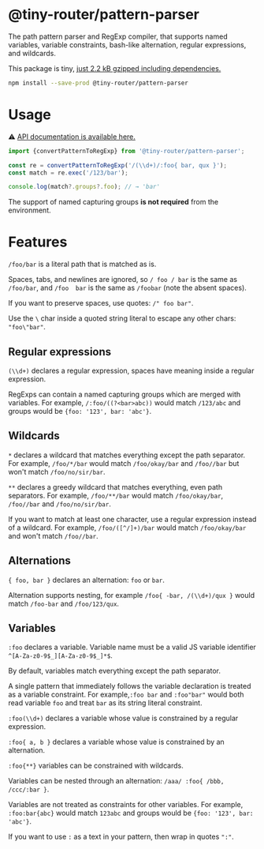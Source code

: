 # @tiny-router/pattern-parser

The path pattern parser and RegExp compiler, that supports named variables, variable constraints, bash-like alternation, regular
expressions, and wildcards.

This package is
tiny, [just 2.2 kB gzipped including dependencies.](https://bundlephobia.com/package/@tiny-router/pattern-parser)

```sh
npm install --save-prod @tiny-router/pattern-parser
```

# Usage

⚠️ [API documentation is available here.](https://smikhalevski.github.io/tiny-router/)

```ts
import {convertPatternToRegExp} from '@tiny-router/pattern-parser';

const re = convertPatternToRegExp('/(\\d+)/:foo{ bar, qux }');
const match = re.exec('/123/bar');

console.log(match?.groups?.foo); // → 'bar'
```

The support of named capturing groups **is not required** from the environment.

# Features

`/foo/bar` is a literal path that is matched as is.

Spaces, tabs, and newlines are ignored, so `/ foo / bar` is the same as `/foo/bar`, and `/foo  bar` is the same
as `/foobar` (note the absent spaces).

If you want to preserve spaces, use quotes: `/" foo bar"`.

Use the `\` char inside a quoted string literal to escape any other chars: `"foo\"bar"`.

## Regular expressions

`(\\d+)` declares a regular expression, spaces have meaning inside a regular expression.

RegExps can contain a named capturing groups which are merged with variables. For example, `/:foo/((?<bar>abc))` would
match `/123/abc` and groups would be `{foo: '123', bar: 'abc'}`.

## Wildcards

`*` declares a wildcard that matches everything except the path separator. For example, `/foo/*/bar` would
match `/foo/okay/bar` and `/foo//bar` but won't match `/foo/no/sir/bar`.

`**` declares a greedy wildcard that matches everything, even path separators. For example, `/foo/**/bar` would
match `/foo/okay/bar`, `/foo//bar` and `/foo/no/sir/bar`.

If you want to match at least one character, use a regular expression instead of a wildcard. For
example, `/foo/([^/]+)/bar` would match `/foo/okay/bar` and won't match `/foo//bar`.

## Alternations

`{ foo, bar }` declares an alternation: `foo` or `bar`.

Alternation supports nesting, for example `/foo{ -bar, /(\\d+)/qux }` would match `/foo-bar` and `/foo/123/qux`.

## Variables

`:foo` declares a variable. Variable name must be a valid JS variable identifier `^[A-Za-z0-9$_][A-Za-z0-9$_]*$`.

By default, variables match everything except the path separator.

A single pattern that immediately follows the variable declaration is treated as a variable constraint. For
example,`:foo bar` and `:foo"bar"` would both read variable `foo` and treat `bar` as its string literal constraint.

`:foo(\\d+)` declares a variable whose value is constrained by a regular expression.

`:foo{ a, b }` declares a variable whose value is constrained by an alternation.

`:foo{**}` variables can be constrained with wildcards.

Variables can be nested through an alternation: `/aaa/ :foo{ /bbb, /ccc/:bar }`.

Variables are not treated as constraints for other variables. For example, `:foo:bar{abc}` would match `123abc` and
groups would be `{foo: '123', bar: 'abc'}`.

If you want to use `:` as a text in your pattern, then wrap in quotes `":"`.
